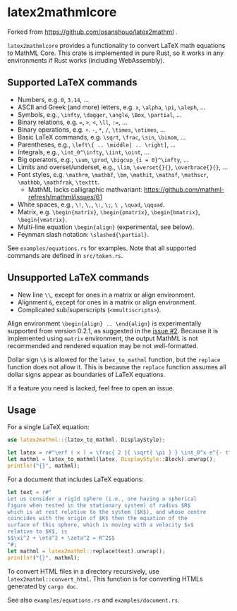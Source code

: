 # latex2mathmlcore

Forked from https://github.com/osanshouo/latex2mathml .
<!-- [![Crate](https://img.shields.io/crates/v/latex2mathml.svg)](https://crates.io/crates/latex2mathml) -->
<!-- [![docs.rs](https://docs.rs/latex2mathml/badge.svg)](https://docs.rs/latex2mathml/) -->

`latex2mathmlcore` provides a functionality to convert LaTeX math equations to MathML Core.
This crate is implemented in pure Rust, so it works in any environments if Rust works (including WebAssembly).


## Supported LaTeX commands

- Numbers, e.g. `0`, `3.14`, ...
- ASCII and Greek (and more) letters, e.g. `x`, `\alpha`, `\pi`, `\aleph`, ...
- Symbols, e.g., `\infty`, `\dagger`, `\angle`, `\Box`, `\partial`, ...
- Binary relations, e.g. `=`, `>`, `<`, `\ll`, `:=`, ...
- Binary operations, e.g. `+`. `-`, `*`, `/`, `\times`, `\otimes`, ...
- Basic LaTeX commands, e.g. `\sqrt`, `\frac`, `\sin`, `\binom`, ...
- Parentheses, e.g., `\left\{ .. \middle| .. \right]`, ...
- Integrals, e.g., `\int_0^\infty`, `\iint`, `\oint`, ...
- Big operators, e.g., `\sum`, `\prod`, `\bigcup_{i = 0}^\infty`, ...
- Limits and overset/underset, e.g., `\lim`, `\overset{}{}`, `\overbrace{}{}`, ...
- Font styles, e.g. `\mathrm`, `\mathbf`, `\bm`, `\mathit`, `\mathsf`, `\mathscr`, `\mathbb`, `\mathfrak`, `\texttt`.
  - MathML lacks calligraphic mathvariant: https://github.com/mathml-refresh/mathml/issues/61
- White spaces, e.g., `\!`, `\,`, `\:`, `\;`, `\ `, `\quad`, `\qquad`.
- Matrix, e.g. `\begin{matrix}`, `\begin{pmatrix}`, `\begin{bmatrix}`, `\begin{vmatrix}`.
- Multi-line equation `\begin{align}` (experimental, see below).
- Feynman slash notation: `\slashed{\partial}`.

See `examples/equations.rs` for examples. Note that all supported commands are defined in `src/token.rs`.

## Unsupported LaTeX commands

- New line `\\`, except for ones in a matrix or align environment.
- Alignment `&`, except for ones in a matrix or align environment.
- Complicated sub/superscripts (`<mmultiscripts>`).

Align environment `\begin{align} .. \end{align}` is experimentally supported from version 0.2.1, 
as suggested in the [issue #2](https://github.com/osanshouo/latex2mathml/issues/2). 
Because it is implemented using `matrix` environment, the output MathML is not recommended
and rendered equation may be not well-formatted.

Dollar sign `\$` is allowed for the `latex_to_mathml` function, but the `replace` function does not allow it.
This is because the `replace` function assumes all dollar signs appear as boundaries of LaTeX equations.

If a feature you need is lacked, feel free to open an issue.


## Usage

For a single LaTeX equation:

```rust
use latex2mathml::{latex_to_mathml, DisplayStyle};

let latex = r#"\erf ( x ) = \frac{ 2 }{ \sqrt{ \pi } } \int_0^x e^{- t^2} \, dt"#;
let mathml = latex_to_mathml(latex, DisplayStyle::Block).unwrap();
println!("{}", mathml);
```

For a document that includes LaTeX equations:

```rust
let text = r#"
Let us consider a rigid sphere (i.e., one having a spherical 
figure when tested in the stationary system) of radius $R$ 
which is at rest relative to the system ($K$), and whose centre 
coincides with the origin of $K$ then the equation of the 
surface of this sphere, which is moving with a velocity $v$ 
relative to $K$, is
$$\xi^2 + \eta^2 + \zeta^2 = R^2$$
"#;
let mathml = latex2mathml::replace(text).unwrap();
println!("{}", mathml);
```

To convert HTML files in a directory recursively, use `latex2mathml::convert_html`. 
This function is for converting HTMLs generated by `cargo doc`.

See also `examples/equations.rs` and `examples/document.rs`.
